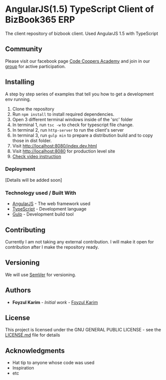 # AngularJS(1.5) TypeScript Client of BizBook365 ERP
The client repository of bizbook client. Used AngularJS 1.5 with TypeScript

## Community

Please visit our facebook page [Code Coopers Academy](https://www.facebook.com/codecoopersacademy) and join in our [group](https://www.facebook.com/groups/codecoopersacademy/) for active participation.

## Installing

A step by step series of examples that tell you how to get a development env running.

1. Clone the repository
2. Run `npm install` to install required dependencies.
3. Open 3 different terminal windows inside of the 'src' folder
4. In terminal 1, run `tsc -w` to check for typescript file change.
4. In terminal 2, run `http-server` to run the client's server
5. In terminal 3, run `gulp min` to prepare a distribution build and to copy those in dist folder. 
6. Visit [http://localhost:8080/index.dev.html](http://localhost:8080/index.dev.html)
7. Visit [http://localhost:8080](http://localhost:8080) for production level site
8. [Check video instruction](https://youtu.be/FfDRARwgg_4)

### Deployment

[Details will be added soon]

### Technology used / Built With

* [AngularJS](https://angularjs.org/) - The web framework used
* [TypeScript](https://www.typescriptlang.org/) - Development language
* [Gulp](https://gulpjs.com/) - Development build tool

## Contributing

Currently I am not taking any external contribution. I will make it open for contribution after I make the repository ready. 


## Versioning

We will use [SemVer](http://semver.org/) for versioning. 

## Authors

* **Foyzul Karim** - *Initial work* - [Foyzul Karim](https://github.com/foyzulkarim)

## License

This project is licensed under the GNU GENERAL PUBLIC LICENSE - see the [LICENSE.md](https://github.com/foyzulkarim/bizbook-angularjs-ts-client/blob/master/LICENSE) file for details

## Acknowledgments

* Hat tip to anyone whose code was used
* Inspiration
* etc

